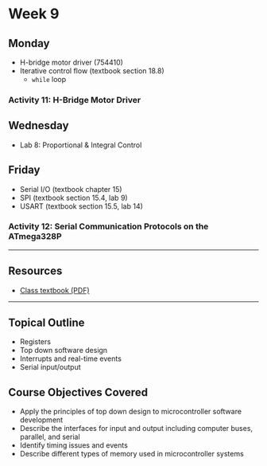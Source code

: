 # Week 9

## Monday
- H-bridge motor driver (754410)
- Iterative control flow (textbook section 18.8)
  - `while` loop

### Activity 11: H-Bridge Motor Driver

## Wednesday
- Lab 8: Proportional & Integral Control

## Friday
- Serial I/O (textbook chapter 15)
- SPI (textbook section 15.4, lab 9)
- USART (textbook section 15.5, lab 14)

### Activity 12: Serial Communication Protocols on the ATmega328P

---

## Resources
- [Class textbook (PDF)](https://doctor-pasquale.com/wp-content/uploads/2021/02/The-Yellow-Book.pdf)

---

## Topical Outline
- Registers
- Top down software design
- Interrupts and real-time events
- Serial input/output

## Course Objectives Covered
- Apply the principles of top down design to microcontroller software development
- Describe the interfaces for input and output including computer buses, parallel, and serial
- Identify timing issues and events
- Describe different types of memory used in microcontroller systems
